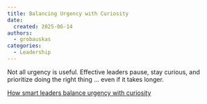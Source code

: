 ```yaml
---
title: Balancing Urgency with Curiosity
date:
  created: 2025-06-14
authors:
  - grobauskas
categories:
  - Leadership
---
```


Not all urgency is useful. Effective leaders pause, stay curious, and prioritize doing the right thing ... even if it takes longer.

[How smart leaders balance urgency with curiosity](https://www.fastcompany.com/91342252/how-smart-leaders-balance-urgnecy-with-curiosity-leaders-urgency-curiosity)
